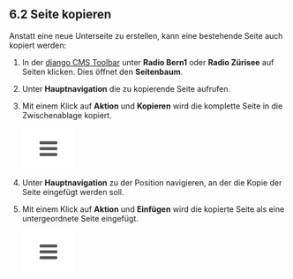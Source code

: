 
<a name="6-2-seite-kopieren">6.2 Seite kopieren</a>
-----------
Anstatt eine neue Unterseite zu erstellen, kann eine bestehende Seite auch kopiert werden:

  1. In der [django CMS Toolbar](../grundlagen.md#1-1-django-cms-toolbar) unter **Radio Bern1** oder **Radio Zürisee** auf Seiten klicken. Dies öffnet den **Seitenbaum**.
  2. Unter **Hauptnavigation** die zu kopierende Seite aufrufen.
  3. Mit einem Klick auf **Aktion** und **Kopieren** wird die komplette Seite in die Zwischenablage kopiert.
      
      ![Actions](../../screenshots/Bildschirmfoto_Actions.png)

  4. Unter **Hauptnavigation** zu der Position navigieren, an der die Kopie der Seite eingefügt werden soll.
  5. Mit einem Klick auf **Aktion** und **Einfügen** wird die kopierte Seite als eine untergeordnete Seite eingefügt.
      
      ![Actions](../../screenshots/Bildschirmfoto_Actions.png)
